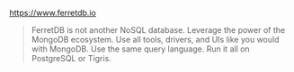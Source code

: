 https://www.ferretdb.io

> FerretDB is not another NoSQL database. Leverage the power of the MongoDB ecosystem. Use all tools, drivers, and UIs like you would with MongoDB. Use the same query language. Run it all on PostgreSQL or Tigris.